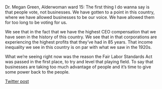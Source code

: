 Dr. Megan Green, Alderwoman ward 15: The first thing I do wanna say is that people vote, not businesses. We have gotten to a point in this country, where we have allowed businesses to be our voice. We have allowed them for too long to be voting for us.

We see that in the fact that we have the highest CEO compensation that we have seen in the history of this country. We see that in that corporations are experiencing the highest profits that they’ve had in 85 years. That income inequality we see in this country is on par with what we saw in the 1920s. 

What we’re seeing right now was the reason the Fair Labor Standards Act was passed in the first place, to try and level that playing field. To say that businesses are taking too much advantage of people and it’s time to give some power back to the people.

[Twitter post](https://twitter.com/StlPoliticClips/status/1396283361241571328?s=20)
